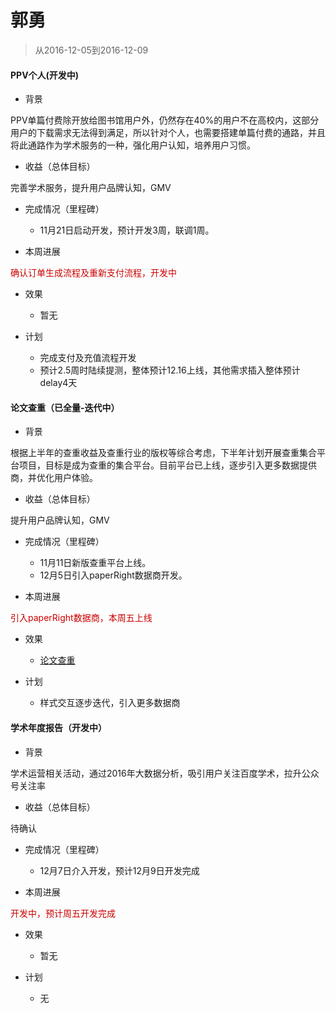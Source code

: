 # 郭勇

> 从2016-12-05到2016-12-09

#### PPV个人(开发中)

- 背景

PPV单篇付费除开放给图书馆用户外，仍然存在40%的用户不在高校内，这部分用户的下载需求无法得到满足，所以针对个人，也需要搭建单篇付费的通路，并且将此通路作为学术服务的一种，强化用户认知，培养用户习惯。

- 收益（总体目标）

完善学术服务，提升用户品牌认知，GMV

- 完成情况（里程碑）

	- 11月21日启动开发，预计开发3周，联调1周。

- 本周进展

<p style="color:#c00">确认订单生成流程及重新支付流程，开发中</p>

- 效果
	- 暂无

- 计划
	- 完成支付及充值流程开发
	- 预计2.5周时陆续提测，整体预计12.16上线，其他需求插入整体预计delay4天
 

#### 论文查重（已全量-迭代中）

- 背景

根据上半年的查重收益及查重行业的版权等综合考虑，下半年计划开展查重集合平台项目，目标是成为查重的集合平台。目前平台已上线，逐步引入更多数据提供商，并优化用户体验。

- 收益（总体目标）

提升用户品牌认知，GMV

- 完成情况（里程碑）

	- 11月11日新版查重平台上线。
	- 12月5日引入paperRight数据商开发。

- 本周进展

<p style="color:#c00">引入paperRight数据商，本周五上线</p>

- 效果
	- [论文查重](http://xueshu.baidu.com/u/biye/?tag=check&upload=1)

- 计划
	- 样式交互逐步迭代，引入更多数据商


#### 学术年度报告（开发中）

- 背景

学术运营相关活动，通过2016年大数据分析，吸引用户关注百度学术，拉升公众号关注率

- 收益（总体目标）

待确认

- 完成情况（里程碑）

	- 12月7日介入开发，预计12月9日开发完成

- 本周进展

<p style="color:#c00">开发中，预计周五开发完成</p>

- 效果
	- 暂无

- 计划
	- 无
